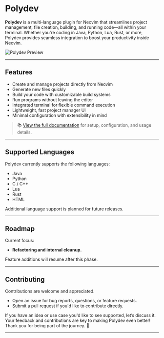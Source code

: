 # Polydev

**Polydev** is a multi-language plugin for Neovim that streamlines project management, file creation, building, and running code—all within your terminal. Whether you're coding in Java, Python, Lua, Rust, or more, Polydev provides seamless integration to boost your productivity inside Neovim.

![Polydev Preview](https://github.com/user-attachments/assets/c8e84056-5080-4ec3-ba15-30be61faaf68)

---

## Features

* Create and manage projects directly from Neovim
* Generate new files quickly
* Build your code with customizable build systems
* Run programs without leaving the editor
* Integrated terminal for flexible command execution
* Lightweight, fast project manager UI
* Minimal configuration with extensibility in mind

> 📚 [View the full documentation](https://darthmoomancer.github.io/Polydev/) for setup, configuration, and usage details.

---

## Supported Languages

Polydev currently supports the following languages:

* Java
* Python
* C / C++
* Lua
* Rust
* HTML

Additional language support is planned for future releases.

---

## Roadmap

Current focus:
* **Refactoring and internal cleanup.**

Feature additions will resume after this phase.

---

## Contributing

Contributions are welcome and appreciated.

* Open an issue for bug reports, questions, or feature requests.
* Submit a pull request if you'd like to contribute directly.

If you have an idea or use case you'd like to see supported, let’s discuss it.
Your feedback and contributions are key to making Polydev even better! Thank you for being part of the journey. 🙏

---
